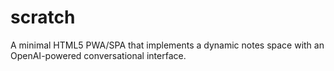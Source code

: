 # scratch
A minimal HTML5 PWA/SPA that implements a dynamic notes space with an OpenAI-powered conversational interface.
